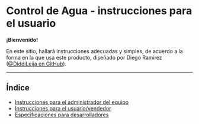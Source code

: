# Control de Agua - instrucciones para el usuario

**¡Bienvenido!**

En este sitio, hallará instrucciones adecuadas y simples, de acuerdo a la forma en la que usa este
producto, diseñado por Diego Ramirez \([@DiddiLeija en GitHub](http://github.com/DiddiLeija)\).

----

## Índice

- [Instrucciones para el administrador del equipo](http://DiddiLeija.github.io/ControlDeAgua-docs/admin)
- [Instrucciones para el usuario/vendedor](http://DiddiLeija.github.io/ControlDeAgua-docs/vendor)
- [Especificaciones para desarrolladores](http://DiddiLeija.github.io/ControlDeAgua-docs/dev)

